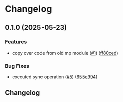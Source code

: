 # Changelog

## 0.1.0 (2025-05-23)


### Features

* copy over code from old mp module ([#1](https://github.com/masterpointio/terraform-googleworkspace-users-groups-automation/issues/1)) ([ff80ced](https://github.com/masterpointio/terraform-googleworkspace-users-groups-automation/commit/ff80ced595d5423f8ef6c44002a624244827a759))


### Bug Fixes

* executed sync operation ([#5](https://github.com/masterpointio/terraform-googleworkspace-users-groups-automation/issues/5)) ([655e994](https://github.com/masterpointio/terraform-googleworkspace-users-groups-automation/commit/655e9949692a856f2357c1c3c23827862499de27))

## Changelog
